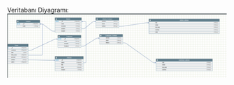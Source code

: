 Veritabanı Diyagramı:
![Veritabanı Diyagramı](../Proje-Dosyalari/Proje-Fotoğraflari/Veritabanı-Diyagramı.png)